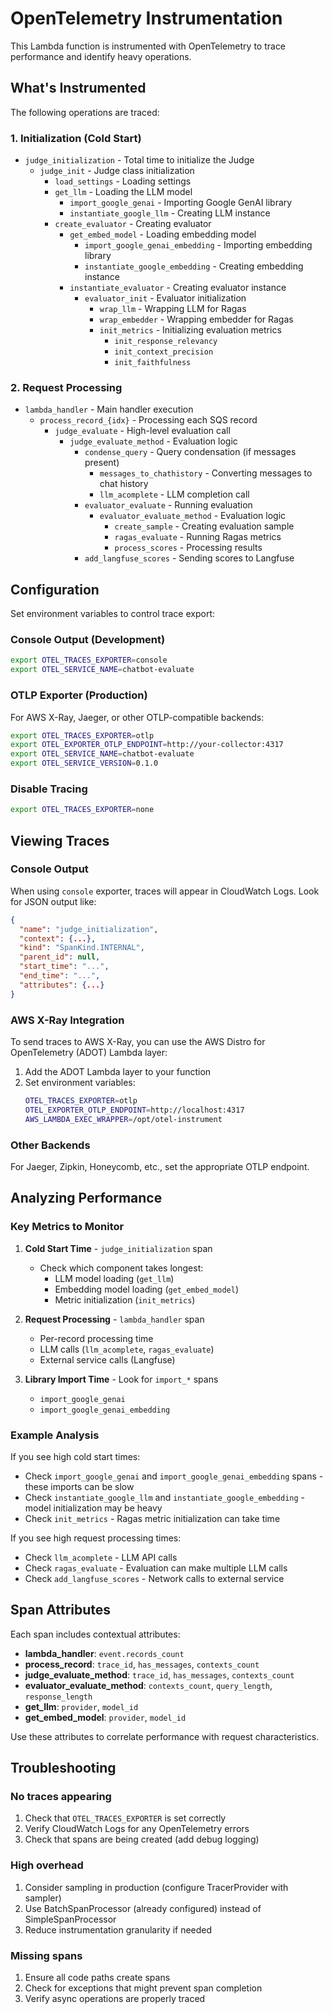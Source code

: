 # OpenTelemetry Instrumentation

This Lambda function is instrumented with OpenTelemetry to trace performance and identify heavy operations.

## What's Instrumented

The following operations are traced:

### 1. **Initialization (Cold Start)**
- `judge_initialization` - Total time to initialize the Judge
  - `judge_init` - Judge class initialization
    - `load_settings` - Loading settings
    - `get_llm` - Loading the LLM model
      - `import_google_genai` - Importing Google GenAI library
      - `instantiate_google_llm` - Creating LLM instance
    - `create_evaluator` - Creating evaluator
      - `get_embed_model` - Loading embedding model
        - `import_google_genai_embedding` - Importing embedding library
        - `instantiate_google_embedding` - Creating embedding instance
      - `instantiate_evaluator` - Creating evaluator instance
        - `evaluator_init` - Evaluator initialization
          - `wrap_llm` - Wrapping LLM for Ragas
          - `wrap_embedder` - Wrapping embedder for Ragas
          - `init_metrics` - Initializing evaluation metrics
            - `init_response_relevancy`
            - `init_context_precision`
            - `init_faithfulness`

### 2. **Request Processing**
- `lambda_handler` - Main handler execution
  - `process_record_{idx}` - Processing each SQS record
    - `judge_evaluate` - High-level evaluation call
      - `judge_evaluate_method` - Evaluation logic
        - `condense_query` - Query condensation (if messages present)
          - `messages_to_chathistory` - Converting messages to chat history
          - `llm_acomplete` - LLM completion call
        - `evaluator_evaluate` - Running evaluation
          - `evaluator_evaluate_method` - Evaluation logic
            - `create_sample` - Creating evaluation sample
            - `ragas_evaluate` - Running Ragas metrics
            - `process_scores` - Processing results
        - `add_langfuse_scores` - Sending scores to Langfuse

## Configuration

Set environment variables to control trace export:

### Console Output (Development)
```bash
export OTEL_TRACES_EXPORTER=console
export OTEL_SERVICE_NAME=chatbot-evaluate
```

### OTLP Exporter (Production)
For AWS X-Ray, Jaeger, or other OTLP-compatible backends:
```bash
export OTEL_TRACES_EXPORTER=otlp
export OTEL_EXPORTER_OTLP_ENDPOINT=http://your-collector:4317
export OTEL_SERVICE_NAME=chatbot-evaluate
export OTEL_SERVICE_VERSION=0.1.0
```

### Disable Tracing
```bash
export OTEL_TRACES_EXPORTER=none
```

## Viewing Traces

### Console Output
When using `console` exporter, traces will appear in CloudWatch Logs. Look for JSON output like:
```json
{
  "name": "judge_initialization",
  "context": {...},
  "kind": "SpanKind.INTERNAL",
  "parent_id": null,
  "start_time": "...",
  "end_time": "...",
  "attributes": {...}
}
```

### AWS X-Ray Integration
To send traces to AWS X-Ray, you can use the AWS Distro for OpenTelemetry (ADOT) Lambda layer:

1. Add the ADOT Lambda layer to your function
2. Set environment variables:
   ```bash
   OTEL_TRACES_EXPORTER=otlp
   OTEL_EXPORTER_OTLP_ENDPOINT=http://localhost:4317
   AWS_LAMBDA_EXEC_WRAPPER=/opt/otel-instrument
   ```

### Other Backends
For Jaeger, Zipkin, Honeycomb, etc., set the appropriate OTLP endpoint.

## Analyzing Performance

### Key Metrics to Monitor

1. **Cold Start Time** - `judge_initialization` span
   - Check which component takes longest:
     - LLM model loading (`get_llm`)
     - Embedding model loading (`get_embed_model`)
     - Metric initialization (`init_metrics`)

2. **Request Processing** - `lambda_handler` span
   - Per-record processing time
   - LLM calls (`llm_acomplete`, `ragas_evaluate`)
   - External service calls (Langfuse)

3. **Library Import Time** - Look for `import_*` spans
   - `import_google_genai`
   - `import_google_genai_embedding`

### Example Analysis

If you see high cold start times:
- Check `import_google_genai` and `import_google_genai_embedding` spans - these imports can be slow
- Check `instantiate_google_llm` and `instantiate_google_embedding` - model initialization may be heavy
- Check `init_metrics` - Ragas metric initialization can take time

If you see high request processing times:
- Check `llm_acomplete` - LLM API calls
- Check `ragas_evaluate` - Evaluation can make multiple LLM calls
- Check `add_langfuse_scores` - Network calls to external service

## Span Attributes

Each span includes contextual attributes:

- **lambda_handler**: `event.records_count`
- **process_record**: `trace_id`, `has_messages`, `contexts_count`
- **judge_evaluate_method**: `trace_id`, `has_messages`, `contexts_count`
- **evaluator_evaluate_method**: `contexts_count`, `query_length`, `response_length`
- **get_llm**: `provider`, `model_id`
- **get_embed_model**: `provider`, `model_id`

Use these attributes to correlate performance with request characteristics.

## Troubleshooting

### No traces appearing
1. Check that `OTEL_TRACES_EXPORTER` is set correctly
2. Verify CloudWatch Logs for any OpenTelemetry errors
3. Check that spans are being created (add debug logging)

### High overhead
1. Consider sampling in production (configure TracerProvider with sampler)
2. Use BatchSpanProcessor (already configured) instead of SimpleSpanProcessor
3. Reduce instrumentation granularity if needed

### Missing spans
1. Ensure all code paths create spans
2. Check for exceptions that might prevent span completion
3. Verify async operations are properly traced
